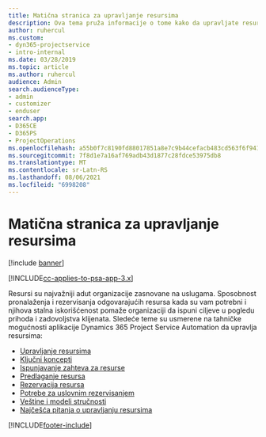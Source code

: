 ```yaml
---
title: Matična stranica za upravljanje resursima
description: Ova tema pruža informacije o tome kako da upravljate resursima.
author: ruhercul
ms.custom:
- dyn365-projectservice
- intro-internal
ms.date: 03/28/2019
ms.topic: article
ms.author: ruhercul
audience: Admin
search.audienceType:
- admin
- customizer
- enduser
search.app:
- D365CE
- D365PS
- ProjectOperations
ms.openlocfilehash: a55b0f7c8190fd88017851a8e7c9b44cefacb483cd563f6f94110a7421de5d1d
ms.sourcegitcommit: 7f8d1e7a16af769adb43d1877c28fdce53975db8
ms.translationtype: MT
ms.contentlocale: sr-Latn-RS
ms.lasthandoff: 08/06/2021
ms.locfileid: "6998208"
---
```

# <a name="resource-management-home-page"></a>Matična stranica za upravljanje resursima

[!include [banner](../includes/psa-now-project-operations.md)]

[!INCLUDE[cc-applies-to-psa-app-3.x](../includes/cc-applies-to-psa-app-3x.md)]

Resursi su najvažniji adut organizacije zasnovane na uslugama. Sposobnost pronalaženja i rezervisanja odgovarajućih resursa kada su vam potrebni i njihova stalna iskorišćenost pomaže organizaciji da ispuni ciljeve u pogledu prihoda i zadovoljstva klijenata. Sledeće teme su usmerene na tahničke mogućnosti aplikacije Dynamics 365 Project Service Automation da upravlja resursima:

- [Upravljanje resursima](manage-resources.md)
- [Ključni koncepti](reports-key-concepts.md)
- [Ispunjavanje zahteva za resurse](resource-management-fulfill-requests.md)
- [Predlaganje resursa](resource-management-propose-resources.md)
- [Rezervacija resursa](resource-management-book-resources-scheduleboard.md)
- [Potrebe za uslovnim rezervisanjem](resource-management-softbook-requirements.md)
- [Veštine i modeli stručnosti](resource-management-skills-proficiency.md)
- [Najčešća pitanja o upravljanju resursima](resource-management-faq.md)


[!INCLUDE[footer-include](../includes/footer-banner.md)]